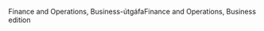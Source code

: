 <span data-ttu-id="3f3b4-101">Finance and Operations, Business-útgáfa</span><span class="sxs-lookup"><span data-stu-id="3f3b4-101">Finance and Operations, Business edition</span></span>